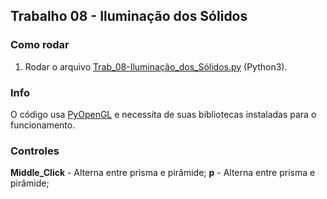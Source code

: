 ## Trabalho 08 - Iluminação dos Sólidos

### Como rodar

1. Rodar o arquivo [Trab_08-Iluminação_dos_Sólidos.py](Trab_08-Iluminação_dos_Sólidos.py) (Python3).


### Info

O código usa [PyOpenGL](https://pypi.org/project/PyOpenGL/) e necessita de suas bibliotecas instaladas para o funcionamento.

### Controles

**Middle_Click** - Alterna entre prisma e pirâmide;
**p** - Alterna entre prisma e pirâmide;